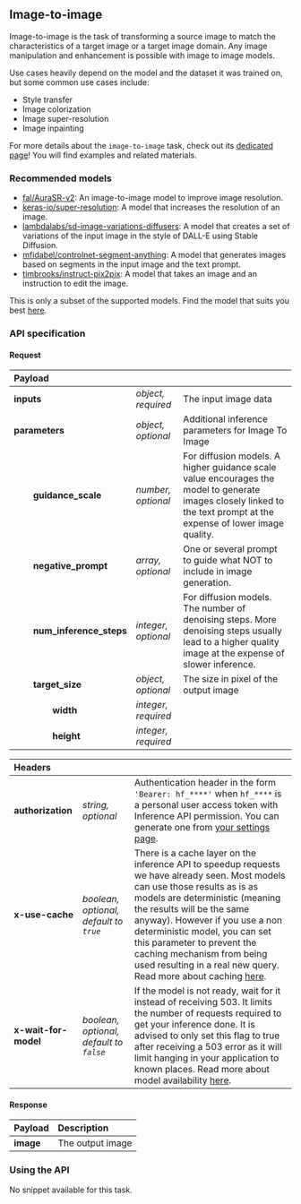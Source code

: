 ## Image-to-image

Image-to-image is the task of transforming a source image to match the characteristics of a target image or a target image domain.
Any image manipulation and enhancement is possible with image to image models.

Use cases heavily depend on the model and the dataset it was trained on, but some common use cases include:
- Style transfer
- Image colorization
- Image super-resolution
- Image inpainting

<Tip>

For more details about the `image-to-image` task, check out its [dedicated page](https://huggingface.co/tasks/image-to-image)! You will find examples and related materials.

</Tip>

### Recommended models

- [fal/AuraSR-v2](https://huggingface.co/fal/AuraSR-v2): An image-to-image model to improve image resolution.
- [keras-io/super-resolution](https://huggingface.co/keras-io/super-resolution): A model that increases the resolution of an image.
- [lambdalabs/sd-image-variations-diffusers](https://huggingface.co/lambdalabs/sd-image-variations-diffusers): A model that creates a set of variations of the input image in the style of DALL-E using Stable Diffusion.
- [mfidabel/controlnet-segment-anything](https://huggingface.co/mfidabel/controlnet-segment-anything): A model that generates images based on segments in the input image and the text prompt.
- [timbrooks/instruct-pix2pix](https://huggingface.co/timbrooks/instruct-pix2pix): A model that takes an image and an instruction to edit the image.

This is only a subset of the supported models. Find the model that suits you best [here](https://huggingface.co/models?inference=warm&pipeline_tag=image-to-image&sort=trending).

### API specification

#### Request

| Payload |  |  |
| :--- | :--- | :--- |
| **inputs** | _object, required_ | The input image data |
| **parameters** | _object, optional_ | Additional inference parameters for Image To Image |
| **&nbsp;&nbsp;&nbsp;&nbsp;&nbsp;&nbsp;&nbsp;&nbsp;guidance_scale** | _number, optional_ | For diffusion models. A higher guidance scale value encourages the model to generate images closely linked to the text prompt at the expense of lower image quality. |
| **&nbsp;&nbsp;&nbsp;&nbsp;&nbsp;&nbsp;&nbsp;&nbsp;negative_prompt** | _array, optional_ | One or several prompt to guide what NOT to include in image generation. |
| **&nbsp;&nbsp;&nbsp;&nbsp;&nbsp;&nbsp;&nbsp;&nbsp;num_inference_steps** | _integer, optional_ | For diffusion models. The number of denoising steps. More denoising steps usually lead to a higher quality image at the expense of slower inference. |
| **&nbsp;&nbsp;&nbsp;&nbsp;&nbsp;&nbsp;&nbsp;&nbsp;target_size** | _object, optional_ | The size in pixel of the output image |
| **&nbsp;&nbsp;&nbsp;&nbsp;&nbsp;&nbsp;&nbsp;&nbsp;&nbsp;&nbsp;&nbsp;&nbsp;&nbsp;&nbsp;&nbsp;&nbsp;width** | _integer, required_ |  |
| **&nbsp;&nbsp;&nbsp;&nbsp;&nbsp;&nbsp;&nbsp;&nbsp;&nbsp;&nbsp;&nbsp;&nbsp;&nbsp;&nbsp;&nbsp;&nbsp;height** | _integer, required_ |  |


| Headers |   |    |
| :--- | :--- | :--- |
| **authorization** | _string, optional_ | Authentication header in the form `'Bearer: hf_****'` when `hf_****` is a personal user access token with Inference API permission. You can generate one from [your settings page](https://huggingface.co/settings/tokens). |
| **x-use-cache** | _boolean, optional, default to `true`_ | There is a cache layer on the inference API to speedup requests we have already seen. Most models can use those results as is as models are deterministic (meaning the results will be the same anyway). However if you use a non deterministic model, you can set this parameter to prevent the caching mechanism from being used resulting in a real new query. Read more about caching [here](../parameters#additional-parameters-different-page]). |
| **x-wait-for-model** | _boolean, optional, default to `false`_ | If the model is not ready, wait for it instead of receiving 503. It limits the number of requests required to get your inference done. It is advised to only set this flag to true after receiving a 503 error as it will limit hanging in your application to known places. Read more about model availability [here](../parameters#additional-parameters-different-page]). |


#### Response

| Payload | Description |
| :--- | :--- |
| **image** | The output image |


### Using the API


No snippet available for this task.


